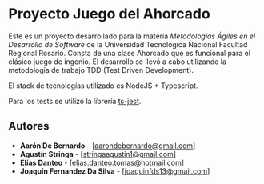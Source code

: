 # Proyecto Juego del Ahorcado

Este es un proyecto desarrollado para la materia _Metodologías Ágiles en el Desarrollo de Software_ de la Universidad Tecnológica Nacional Facultad Regional Rosario. Consta de una clase Ahorcado que es funcional para el clásico juego de ingenio. El desarrollo se llevó a cabo utilizando la metodología de trabajo TDD (Test Driven Development).

El stack de tecnologías utilizado es NodeJS + Typescript.

Para los tests se utilizó la librería [ts-jest](https://github.com/kulshekhar/ts-jest).

## Autores

- **Aarón De Bernardo** - [aarondebernardo@gmail.com]
- **Agustín Stringa** - [stringaagustin1@gmail.com]
- **Elías Danteo** - [elias.danteo.tomas@hotmail.com]
- **Joaquín Fernandez Da Silva** - [joaquinfds13@gmail.com]
